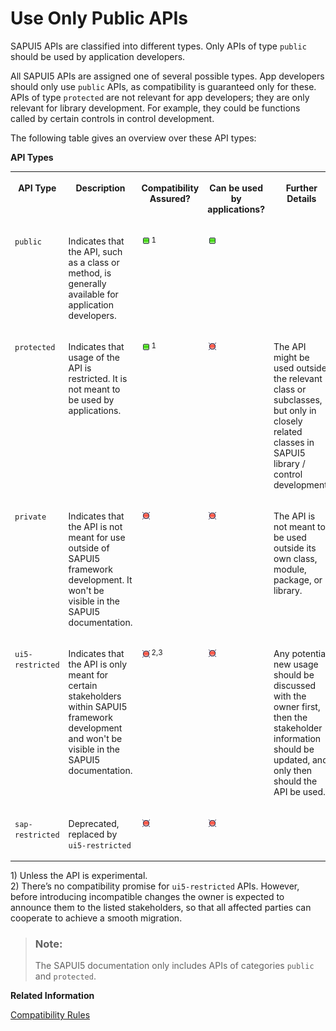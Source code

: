 <!-- loiob0d5fe2f1b0b497cbd67cd5a1d35fa4c -->

# Use Only Public APIs

SAPUI5 APIs are classified into different types. Only APIs of type `public` should be used by application developers.

All SAPUI5 APIs are assigned one of several possible types. App developers should only use `public` APIs, as compatibility is guaranteed only for these. APIs of type `protected` are not relevant for app developers; they are only relevant for library development. For example, they could be functions called by certain controls in control development.

The following table gives an overview over these API types:

**API Types**


<table>
<tr>
<th valign="top">

API Type



</th>
<th valign="top">

Description



</th>
<th valign="top">

Compatibility Assured?



</th>
<th valign="top">

Can be used by applications?



</th>
<th valign="top">

Further Details



</th>
<th valign="top">

Example



</th>
</tr>
<tr>
<td valign="top">

`public` 



</td>
<td valign="top">

Indicates that the API, such as a class or method, is generally available for application developers.



</td>
<td valign="top">

![Yes](../02_Read-Me-First/images/Green_Led_3cb17ee.gif)<sup>1</sup> 



</td>
<td valign="top">

![Yes](../02_Read-Me-First/images/Green_Led_3cb17ee.gif)



</td>
<td valign="top">



</td>
<td valign="top">

[`ManagedObject.prototype.getId`](https://ui5.sap.com/#/api/sap.ui.base.ManagedObject%23methods/getId) 



</td>
</tr>
<tr>
<td valign="top">

`protected` 



</td>
<td valign="top">

Indicates that usage of the API is restricted. It is not meant to be used by applications.



</td>
<td valign="top">

![Yes](../02_Read-Me-First/images/Green_Led_3cb17ee.gif)<sup>1</sup> 



</td>
<td valign="top">

![No](../02_Read-Me-First/images/Red_Led_5befb5a.gif)



</td>
<td valign="top">

The API might be used outside the relevant class or subclasses, but only in closely related classes in SAPUI5 library / control development.



</td>
<td valign="top">

[`Control.prototype.invalidate`](https://ui5.sap.com/#/api/sap.ui.core.Control%23methods/invalidate) 



</td>
</tr>
<tr>
<td valign="top">

`private` 



</td>
<td valign="top">

Indicates that the API is not meant for use outside of SAPUI5 framework development. It won't be visible in the SAPUI5 documentation.



</td>
<td valign="top">

![No](../02_Read-Me-First/images/Red_Led_5befb5a.gif)



</td>
<td valign="top">

![No](../02_Read-Me-First/images/Red_Led_5befb5a.gif)



</td>
<td valign="top">

The API is not meant to be used outside its own class, module, package, or library.



</td>
<td valign="top">

[`Icon.prototype._getOutputTitle`](https://github.com/SAP/openui5/blob/c67c74d5de985904b50fb250b0d335c08b275025/src/sap.ui.core/src/sap/ui/core/Icon.js#L477) 



</td>
</tr>
<tr>
<td valign="top">

`ui5-restricted` 



</td>
<td valign="top">

Indicates that the API is only meant for certain stakeholders within SAPUI5 framework development and won't be visible in the SAPUI5 documentation.



</td>
<td valign="top">

![No](../02_Read-Me-First/images/Red_Led_5befb5a.gif)<sup>2,3</sup> 



</td>
<td valign="top">

![No](../02_Read-Me-First/images/Red_Led_5befb5a.gif)



</td>
<td valign="top">

Any potential new usage should be discussed with the owner first, then the stakeholder information should be updated, and only then should the API be used.



</td>
<td valign="top">

[`Control.prototype.setBlocked`](https://github.com/SAP/openui5/blob/c67c74d5de985904b50fb250b0d335c08b275025/src/sap.ui.core/src/sap/ui/core/Control.js#L944) 



</td>
</tr>
<tr>
<td valign="top">

`sap-restricted` 



</td>
<td valign="top">

Deprecated, replaced by `ui5-restricted` 



</td>
<td valign="top">

![No](../02_Read-Me-First/images/Red_Led_5befb5a.gif)



</td>
<td valign="top">

![No](../02_Read-Me-First/images/Red_Led_5befb5a.gif)



</td>
<td valign="top">

 



</td>
<td valign="top">

 



</td>
</tr>
</table>

1\) Unless the API is experimental.  
 2\) There’s no compatibility promise for `ui5-restricted` APIs. However, before introducing incompatible changes the owner is expected to announce them to the listed stakeholders, so that all affected parties can cooperate to achieve a smooth migration.

> ### Note:  
> The SAPUI5 documentation only includes APIs of categories `public` and `protected`.

**Related Information**  


[Compatibility Rules](../02_Read-Me-First/compatibility-rules-91f0873.md "The following sections describe what SAP can change in major, minor, and patch releases. Always consider these rules when developing apps, features, or controls with or for SAPUI5.")

